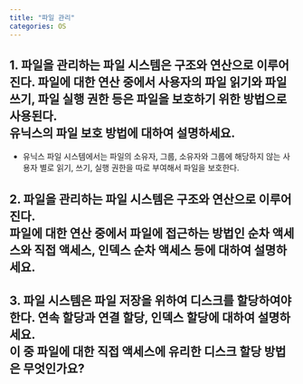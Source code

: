 ```yaml
---
title: "파일 관리"
categories: OS
---
```

## **1. 파일을 관리하는 파일 시스템은 구조와 연산으로 이루어진다. 파일에 대한 연산 중에서 사용자의 파일 읽기와 파일 쓰기, 파일 실행 권한 등은 파일을 보호하기 위한 방법으로 사용된다.<br/>유닉스의 파일 보호 방법에 대하여 설명하세요.**

   - 유닉스 파일 시스템에서는 파일의 소유자, 그룹, 소유자와 그룹에 해당하지 않는 사용자 별로 읽기, 쓰기, 실행 권한을 따로 부여해서 파일을 보호한다.

## **2. 파일을 관리하는 파일 시스템은 구조와 연산으로 이루어진다.<br/>파일에 대한 연산 중에서 파일에 접근하는 방법인 순차 액세스와 직접 액세스, 인덱스 순차 액세스 등에 대하여 설명하세요.**



## **3. 파일 시스템은 파일 저장을 위하여 디스크를 할당하여야 한다. 연속 할당과 연결 할당, 인덱스 할당에 대하여 설명하세요.<br/>이 중 파일에 대한 직접 액세스에 유리한 디스크 할당 방법은 무엇인가요?**
